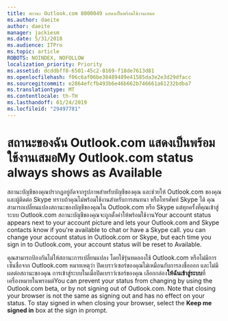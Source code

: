 ```yaml
---
title: สถานะ Outlook.com 8000049 แสดงเป็นพร้อมใช้งานเสมอ
ms.author: daeite
author: daeite
manager: jackiesm
ms.date: 5/31/2018
ms.audience: ITPro
ms.topic: article
ROBOTS: NOINDEX, NOFOLLOW
localization_priority: Priority
ms.assetid: dcddbff8-6501-45c2-8169-f18de7613d81
ms.openlocfilehash: f06c6af06be38489489e41585da3e2e3d29dfacc
ms.sourcegitcommit: e2864efcfb493b6e46b662b746661a61232bdba7
ms.translationtype: MT
ms.contentlocale: th-TH
ms.lasthandoff: 01/24/2019
ms.locfileid: "29497781"
---
```

# <a name="my-outlookcom-status-always-shows-as-available"></a><span data-ttu-id="70e2d-102">สถานะของฉัน Outlook.com แสดงเป็นพร้อมใช้งานเสมอ</span><span class="sxs-lookup"><span data-stu-id="70e2d-102">My Outlook.com status always shows as Available</span></span>

<span data-ttu-id="70e2d-p101">สถานะบัญชีของคุณปรากฏอยู่ถัดจากรูปภาพสำหรับบัญชีของคุณ และช่วยให้ Outlook.com ของคุณ และผู้ติดต่อ Skype ทราบถ้าคุณไม่พร้อมใช้งานสำหรับการสนทนา หรือโทรศัพท์ Skype ได้ คุณสามารถเปลี่ยนแปลงสถานะของบัญชีของคุณใน Outlook.com หรือ Skype แต่ทุกครั้งที่คุณเข้าสู่ระบบ Outlook.com สถานะบัญชีของคุณจะถูกตั้งค่าให้พร้อมใช้งาน</span><span class="sxs-lookup"><span data-stu-id="70e2d-p101">Your account status appears next to your account picture and lets your Outlook.com and Skype contacts know if you're available to chat or have a Skype call. you can change your account status in Outlook.com or Skype, but each time you sign in to Outlook.com, your account status will be reset to Available.</span></span>
  
<span data-ttu-id="70e2d-p102">คุณสามารถป้องกันไม่ให้สถานะการเปลี่ยนแปลง โดยใช้รุ่นทดลองใช้ Outlook.com หรือไม่มีการเซ็นชื่อจาก Outlook.com หมายเหตุว่า ปิดเบราว์เซอร์ของคุณไม่เหมือนกับการลงชื่อออก และไม่มีผลต่อสถานะของคุณ การเข้าสู่ระบบในเมื่อปิดเบราว์เซอร์ของคุณ เลือกกล่อง**ให้ฉันเข้าสู่ระบบ**ที่เครื่องหมายในพรอมต์</span><span class="sxs-lookup"><span data-stu-id="70e2d-p102">You can prevent your status from changing by using the Outlook.com beta, or by not signing out of Outlook.com. Note that closing your browser is not the same as signing out and has no effect on your status. To stay signed in when closing your browser, select the **Keep me signed in** box at the sign in prompt.</span></span> 
  

